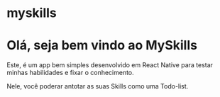 # myskills
# Olá, seja bem vindo ao MySkills
Este, é um app bem simples desenvolvido em React Native para testar 
minhas habilidades e fixar o conhecimento.

Nele, você poderar antotar as suas Skills como uma Todo-list.
